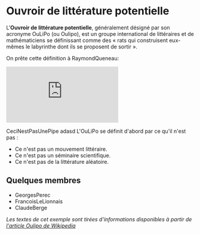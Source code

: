 # Ouvroir de littérature potentielle

L'**Ouvroir de littérature potentielle**, généralement désigné par son acronyme OuLiPo (ou Oulipo), est un groupe international de littéraires et de mathématiciens se définissant comme des « rats qui construisent eux-mêmes le labyrinthe dont ils se proposent de sortir ». 

On prête cette définition à RaymondQueneau:

![Non.](https://secure.php.net/images/logo.php)

CeciNestPasUnePipe
adasd
L'OuLiPo se définit d'abord par ce qu'il n'est pas :
- Ce n'est pas un mouvement littéraire.
- Ce n'est pas un séminaire scientifique.
- Ce n'est pas de la littérature aléatoire.

## Quelques membres
- GeorgesPerec
- FrancoisLeLionnais
- ClaudeBerge


*Les textes de cet exemple sont tirées d'informations disponibles à partir de [l'article Oulipo de Wikipedia](http://fr.wikipedia.org/wiki/Oulipo)*

